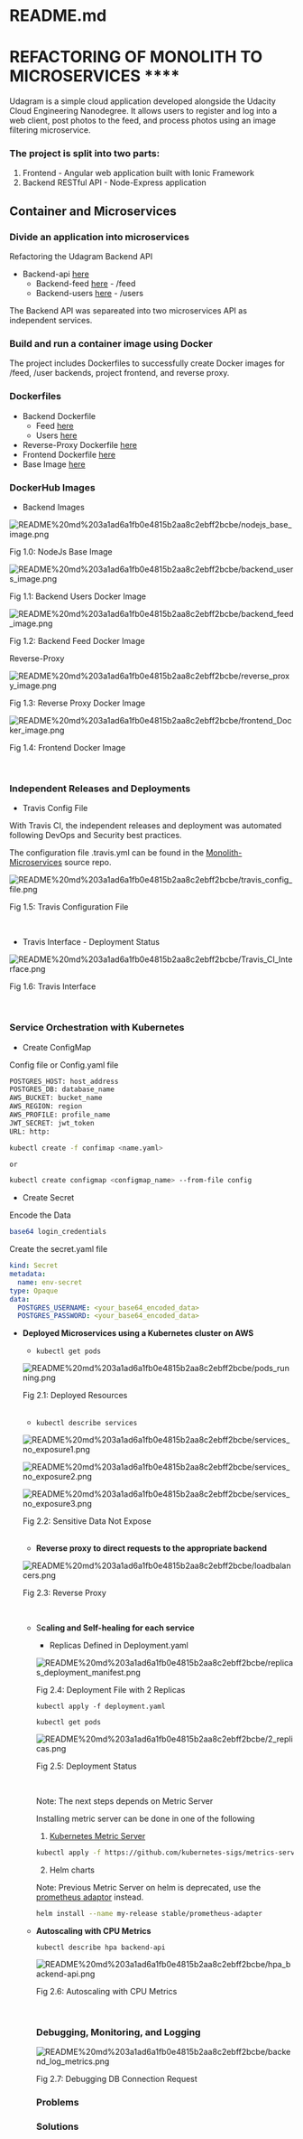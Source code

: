# README.md

# REFACTORING OF MONOLITH TO MICROSERVICES  ****

Udagram is a simple cloud application developed alongside the Udacity Cloud Engineering Nanodegree. It allows users to register and log into a web client, post photos to the feed, and process photos using an image filtering microservice.

### The project is split into two parts:

1. Frontend - Angular web application built with Ionic Framework
2. Backend RESTful API - Node-Express application

## Container and Microservices

### Divide an application into microservices

Refactoring the Udagram Backend API

- Backend-api [here](https://github.com/eedygreen/Monlith-Microservices/tree/dev/udagram-api)
    - Backend-feed [here](https://github.com/eedygreen/Monlith-Microservices/tree/dev/udagram-api/backend_feed) - /feed
    - Backend-users [here](https://github.com/eedygreen/Monlith-Microservices/tree/dev/udagram-api/backend_users) - /users

The Backend API was separeated into two microservices API as independent services.

### Build and run a container image using Docker

The project includes Dockerfiles to successfully create Docker images for /feed, /user backends, project frontend, and reverse proxy.

### Dockerfiles

- Backend Dockerfile
    - Feed [here](https://github.com/eedygreen/Monlith-Microservices/blob/dev/udagram-api/backend_feed/Dockerfile)
    - Users [here](https://github.com/eedygreen/Monlith-Microservices/blob/dev/udagram-api/backend_users/Dockerfile)
- Reverse-Proxy Dockerfile [here](https://github.com/eedygreen/Monlith-Microservices/blob/dev/reverse_proxy/Dockerfile)
- Frontend Dockerfile [here](https://github.com/eedygreen/Monlith-Microservices/blob/dev/udagram-frontend/Dockerfile)
- Base Image [here](https://github.com/eedygreen/Monlith-Microservices/blob/dev/udagram-api/base_image/Dockerfile)

### DockerHub Images

- Backend Images

![README%20md%203a1ad6a1fb0e4815b2aa8c2ebff2bcbe/nodejs_base_image.png](README%20md%203a1ad6a1fb0e4815b2aa8c2ebff2bcbe/nodejs_base_image.png)

Fig 1.0: NodeJs Base Image

![README%20md%203a1ad6a1fb0e4815b2aa8c2ebff2bcbe/backend_users_image.png](README%20md%203a1ad6a1fb0e4815b2aa8c2ebff2bcbe/backend_users_image.png)

Fig 1.1: Backend Users Docker Image

![README%20md%203a1ad6a1fb0e4815b2aa8c2ebff2bcbe/backend_feed_image.png](README%20md%203a1ad6a1fb0e4815b2aa8c2ebff2bcbe/backend_feed_image.png)

Fig 1.2: Backend Feed Docker Image

Reverse-Proxy

![README%20md%203a1ad6a1fb0e4815b2aa8c2ebff2bcbe/reverse_proxy_image.png](README%20md%203a1ad6a1fb0e4815b2aa8c2ebff2bcbe/reverse_proxy_image.png)

Fig 1.3: Reverse Proxy Docker Image

![README%20md%203a1ad6a1fb0e4815b2aa8c2ebff2bcbe/frontend_Docker_image.png](README%20md%203a1ad6a1fb0e4815b2aa8c2ebff2bcbe/frontend_Docker_image.png)

Fig 1.4: Frontend Docker Image

<br>

### Independent Releases and Deployments

- Travis Config File

With Travis CI, the independent releases and deployment was automated following DevOps and Security best practices.

The configuration file .travis.yml can be found in the [Monolith-Microservices](https://github.com/eedygreen/Monlith-Microservices/blob/dev/.travis.yml) source repo.

![README%20md%203a1ad6a1fb0e4815b2aa8c2ebff2bcbe/travis_config_file.png](README%20md%203a1ad6a1fb0e4815b2aa8c2ebff2bcbe/travis_config_file.png)

Fig 1.5: Travis Configuration File

<br>

- Travis Interface - Deployment Status

![README%20md%203a1ad6a1fb0e4815b2aa8c2ebff2bcbe/Travis_CI_Interface.png](README%20md%203a1ad6a1fb0e4815b2aa8c2ebff2bcbe/Travis_CI_Interface.png)

Fig 1.6: Travis Interface

<br>

### Service Orchestration with Kubernetes

- Create ConfigMap

Config file or Config.yaml file

```bash
POSTGRES_HOST: host_address
POSTGRES_DB: database_name
AWS_BUCKET: bucket_name
AWS_REGION: region
AWS_PROFILE: profile_name
JWT_SECRET: jwt_token
URL: http:
```

```bash
kubectl create -f confimap <name.yaml>

or 

kubectl create configmap <configmap_name> --from-file config
```

- Create Secret

 Encode the Data

```bash
base64 login_credentials
```

Create the secret.yaml file

```yaml
kind: Secret
metadata:
  name: env-secret
type: Opaque
data:
  POSTGRES_USERNAME: <your_base64_encoded_data>
  POSTGRES_PASSWORD: <your_base64_encoded_data>
```

- **Deployed Microservices using a Kubernetes cluster on AWS**
    - `kubectl get pods`

    ![README%20md%203a1ad6a1fb0e4815b2aa8c2ebff2bcbe/pods_running.png](README%20md%203a1ad6a1fb0e4815b2aa8c2ebff2bcbe/pods_running.png)

    Fig 2.1: Deployed Resources

    <br>

    - `kubectl describe services`

    ![README%20md%203a1ad6a1fb0e4815b2aa8c2ebff2bcbe/services_no_exposure1.png](README%20md%203a1ad6a1fb0e4815b2aa8c2ebff2bcbe/services_no_exposure1.png)

    ![README%20md%203a1ad6a1fb0e4815b2aa8c2ebff2bcbe/services_no_exposure2.png](README%20md%203a1ad6a1fb0e4815b2aa8c2ebff2bcbe/services_no_exposure2.png)

    ![README%20md%203a1ad6a1fb0e4815b2aa8c2ebff2bcbe/services_no_exposure3.png](README%20md%203a1ad6a1fb0e4815b2aa8c2ebff2bcbe/services_no_exposure3.png)

    Fig 2.2: Sensitive Data Not Expose

    <br>

    - **Reverse proxy to direct requests to the appropriate backend**

    ![README%20md%203a1ad6a1fb0e4815b2aa8c2ebff2bcbe/loadbalancers.png](README%20md%203a1ad6a1fb0e4815b2aa8c2ebff2bcbe/loadbalancers.png)

    Fig 2.3: Reverse Proxy

    <br>

    - S**caling and Self-healing for each service**
        - Replicas Defined in Deployment.yaml

        ![README%20md%203a1ad6a1fb0e4815b2aa8c2ebff2bcbe/replicas_deployment_manifest.png](README%20md%203a1ad6a1fb0e4815b2aa8c2ebff2bcbe/replicas_deployment_manifest.png)

        Fig 2.4: Deployment File with 2 Replicas

        `kubectl apply -f deployment.yaml` 

        `kubectl get pods`

        ![README%20md%203a1ad6a1fb0e4815b2aa8c2ebff2bcbe/2_replicas.png](README%20md%203a1ad6a1fb0e4815b2aa8c2ebff2bcbe/2_replicas.png)

        Fig 2.5: Deployment Status

        <br>

        Note: The next steps depends on Metric Server

        Installing metric server can be done in one of the following

        1. [Kubernetes Metric Server](https://github.com/kubernetes-sigs/metrics-server#deployment) 

        ```bash
        kubectl apply -f https://github.com/kubernetes-sigs/metrics-server/releases/latest/download/components.yaml
        ```

        2. Helm charts

        Note: Previous Metric Server on helm is deprecated, use the [prometheus adaptor](https://github.com/helm/charts/tree/master/stable/prometheus-adapter) instead.

        ```bash
        helm install --name my-release stable/prometheus-adapter
        ```

    - **Autoscaling with CPU Metrics**

        `kubectl describe hpa backend-api`

        ![README%20md%203a1ad6a1fb0e4815b2aa8c2ebff2bcbe/hpa_backend-api.png](README%20md%203a1ad6a1fb0e4815b2aa8c2ebff2bcbe/hpa_backend-api.png)

        Fig 2.6: Autoscaling with CPU Metrics

        <br>

        ### Debugging, Monitoring, and Logging

        ![README%20md%203a1ad6a1fb0e4815b2aa8c2ebff2bcbe/backend_log_metrics.png](README%20md%203a1ad6a1fb0e4815b2aa8c2ebff2bcbe/backend_log_metrics.png)

        Fig 2.7: Debugging DB Connection Request

        ### Problems

        ### Solutions